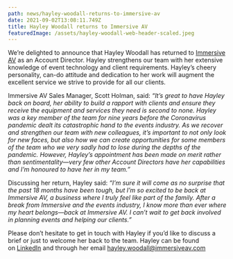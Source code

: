 ```yaml
---
path: news/hayley-woodall-returns-to-immersive-av
date: 2021-09-02T13:08:11.749Z
title: Hayley Woodall returns to Immersive AV
featuredImage: /assets/hayley-woodall-web-header-scaled.jpeg
---
```

We’re delighted to announce that Hayley Woodall has returned to [Immersive AV](https://immersiveav.com/) as an Account Director. Hayley strengthens our team with her extensive knowledge of event technology and client requirements. Hayley’s cheery personality, can-do attitude and dedication to her work will augment the excellent service we strive to provide for all our clients.

Immersive AV Sales Manager, Scott Holman, said: *“It’s great to have Hayley back on board, her ability to build a rapport with clients and ensure they receive the equipment and services they need is second to none. Hayley was a key member of the team for nine years before the Coronavirus pandemic dealt its catastrophic hand to the events industry. As we recover and strengthen our team with new colleagues, it’s important to not only look for new faces, but also how we can create opportunities for some members of the team who we very sadly had to lose during the depths of the pandemic. However, Hayley’s appointment has been made on merit rather than sentimentality—very few other Account Directors have her capabilities and I’m honoured to have her in my team.”*

Discussing her return, Hayley said: *“I’m sure it will come as no surprise that the past 18 months have been tough, but I’m so excited to be back at Immersive AV, a business where I truly feel like part of the family. After a break from Immersive and the events industry, I know more than ever where my heart belongs—back at Immersive AV. I can’t wait to get back involved in planning events and helping our clients.”*

Please don’t hesitate to get in touch with Hayley if you’d like to discuss a brief or just to welcome her back to the team. Hayley can be found on [LinkedIn](https://www.linkedin.com/in/hayley-woodall-19587555/) and through her email [hayley.woodall@immersiveav.com](mailto:hayley.woodall@immersiveav.com)